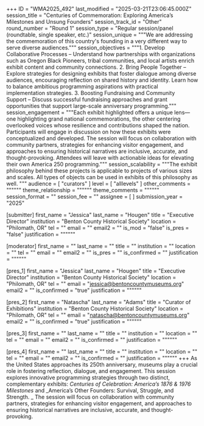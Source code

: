 +++
ID = "WMA2025_492"
last_modified = "2025-03-21T23:06:45.000Z"
session_title = "Centuries of Commemoration: Exploring America’s Milestones and Unsung Founders"
session_track_id = "Other"
round_number = "Round 1"
session_type = "Regular session/panel (roundtable, single speaker, etc.)"
session_unique = """We are addressing the commemoration of this country's founding in a very different way to serve diverse audiences."""
session_objectives = """1. Develop Collaborative Processes – Understand how partnerships with organizations such as Oregon Black Pioneers, tribal communities, and local artists enrich exhibit content and community connections.
2. Bring People Together – Explore strategies for designing exhibits that foster dialogue among diverse audiences, encouraging reflection on shared history and identity. Learn how to balance ambitious programming aspirations with practical implementation strategies.
3. Boosting Fundraising and Community Support – Discuss successful fundraising approaches and grant opportunities that support large-scale anniversary programming."""
session_engagement = """Each exhibit highlighted offers a unique lens—one highlighting grand national commemorations, the other centering overlooked voices whose resilience and contributions shaped the nation.
Participants will engage in discussion on how these exhibits were conceptualized and developed. The session will focus on collaboration with community partners, strategies for enhancing visitor engagement, and approaches to ensuring historical narratives are inclusive, accurate, and thought-provoking. Attendees will leave with actionable ideas for elevating their own America 250 programming."""
session_scalability = """The exhibit philosophy behind these projects is applicable to projects of various sizes and scales. All types of objects can be used in exhibits of this philosophy as well.
"""
audience = [ "curators" ]
level = [ "alllevels" ]
other_comments = """"""
theme_relationship = """"""
theme_comments = """"""
session_format = ""
session_fee = ""
assignee = [  ]
submission_year = "2025"

[submitter]
first_name = "Jessica"
last_name = "Hougen"
title = "Executive Director"
institution = "Benton County Historical Society"
location = "Philomath, OR"
tel = ""
email = ""
email2 = ""
is_mod = "false"
is_pres = "false"
justification = """"""

[moderator]
first_name = ""
last_name = ""
title = ""
institution = ""
location = ""
tel = ""
email = ""
email2 = ""
is_pres = ""
is_confirmed = ""
justification = """"""

[pres_1]
first_name = "Jessica"
last_name = "Hougen"
title = "Executive Director"
institution = "Benton County Historical Society"
location = "Philomath, OR"
tel = ""
email = "jessica@bentoncountymuseums.org"
email2 = ""
is_confirmed = "true"
justification = """"""

[pres_2]
first_name = "Natascha"
last_name = "Adams"
title = "Curator of Exhibitions"
institution = "Benton County Historical Society"
location = "Philomath, OR"
tel = ""
email = "natascha@bentoncountymuseums.org"
email2 = ""
is_confirmed = "true"
justification = """"""

[pres_3]
first_name = ""
last_name = ""
title = ""
institution = ""
location = ""
tel = ""
email = ""
email2 = ""
is_confirmed = ""
justification = """"""

[pres_4]
first_name = ""
last_name = ""
title = ""
institution = ""
location = ""
tel = ""
email = ""
email2 = ""
is_confirmed = ""
justification = """"""
+++
As the United States approaches its 250th anniversary, museums play a crucial role in fostering reflection, dialogue, and engagement. This session explores innovative programming strategies through two distinct, complementary exhibits: _Centuries of Celebration: America’s 1876 & 1976 Milestones_ and _America’s Other Founders: Survival, Struggle, and Strength. _
The session will focus on collaboration with community partners, strategies for enhancing visitor engagement, and approaches to ensuring historical narratives are inclusive, accurate, and thought-provoking. 
